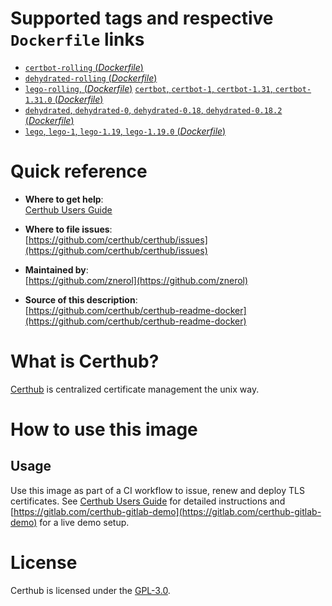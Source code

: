 # Supported tags and respective `Dockerfile` links

-	[`certbot-rolling` (*Dockerfile*)](https://github.com/certhub/certhub-certbot-docker/blob/develop/Dockerfile)
-	[`dehydrated-rolling` (*Dockerfile*)](https://github.com/certhub/certhub-dehydrated-docker/blob/develop/Dockerfile)
-	[`lego-rolling`, (*Dockerfile*)](https://github.com/certhub/certhub-lego-docker/blob/develop/Dockerfile)
	[`certbot`, `certbot-1`, `certbot-1.31`, `certbot-1.31.0` (*Dockerfile*)](https://github.com/certhub/certhub-certbot-docker/blob/v1.31.0/Dockerfile)
-	[`dehydrated`, `dehydrated-0`, `dehydrated-0.18`, `dehydrated-0.18.2` (*Dockerfile*)](https://github.com/certhub/certhub-dehydrated-docker/blob/v0.18.2/Dockerfile)
-	[`lego`, `lego-1`, `lego-1.19`, `lego-1.19.0` (*Dockerfile*)](https://github.com/certhub/certhub-lego-docker/blob/v1.19.0/Dockerfile)

# Quick reference

-	**Where to get help**:  
	[Certhub Users Guide](https://certhub.readthedocs.io/)

-	**Where to file issues**:  
	[https://github.com/certhub/certhub/issues](https://github.com/certhub/certhub/issues)

-	**Maintained by**:  
	[https://github.com/znerol](https://github.com/znerol)

-	**Source of this description**:  
	[https://github.com/certhub/certhub-readme-docker](https://github.com/certhub/certhub-readme-docker)

# What is Certhub?

[Certhub](https://certhub.io/) is centralized certificate management the unix way.

# How to use this image

## Usage

Use this image as part of a CI workflow to issue, renew and deploy TLS
certificates. See [Certhub Users Guide](https://certhub.readthedocs.io/) for
detailed instructions and
[https://gitlab.com/certhub-gitlab-demo](https://gitlab.com/certhub-gitlab-demo)
for a live demo setup.

# License

Certhub is licensed under the [GPL-3.0](https://github.com/certhub/certhub/blob/main/LICENSE.txt).
